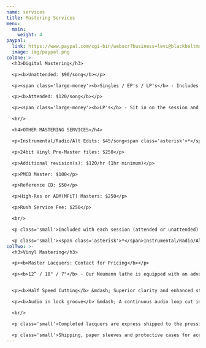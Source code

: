 ```yaml
---
name: services
title: Mastering Services
menu:
  main:
    weight: 4
paypal:
  link: https://www.paypal.com/cgi-bin/webscr?business=levi@blackbeltmastering.com&cmd=_xclick&currency_code=USD&amount=0&item_name=Mastering
  image: img/paypal.png
colOne: >-
  <h3>Digital Mastering</h3>

  <p><b>Unattended: $90/song</b></p>

  <p><span class='large-money'><b>Singles / EP's / LP's</b> - Includes WAV files for digital distribution and one free hour of revisions if needed.</span></p>

  <p><b>Attended: $120/song</b></p>

  <p><span class='large-money'><b>LP's</b> - Sit in on the session and be involved in the process. Walk away with everything you need for digital distribution and a physical reference for listening at home.</span></p>

  <br/>

  <h4>OTHER MASTERING SERVICES</h4>

  <p>Instrumental/Radio/Alt Edits: $45/song<span class='asterisk'>*</span></p>

  <p>24bit Vinyl Pre-Master files: $250</p>

  <p>Additional revision(s): $120/hr (1hr minimum)</p>

  <p>PMCD Master: $100</p>

  <p>Reference CD: $50</p>

  <p>High-Res or ADM(MFiT) Masters: $250</p>

  <p>Rush Service Fee: $250</p>

  <br/>

  <p class='small'>Included with each session (attended or unattended) you will receive WAV files of the masters for digital distribution or a DDPi production master used by duplication plants to manufacture CD's. One free hour of revisions is also included with every session if needed.</p>

  <p class='small'><span class='asterisk'>*</span>Instrumental/Radio/Alt edits must be supplied at the time of the initial mastering session. Alt mixes received after mastering is complete are billed at the full unattended rate</p>
colTwo: >-
  <h3>Vinyl Mastering</h3>

  <p><b>Master Lacquers: Contact for Pricing</b></p>

  <p><b>12” / 10" / 7"</b> - Our Neumann lathe is equipped with an advanced 'Pitch18' cutting computer from Switzerland that cuts longer sides with better land use and retains more clarity on longer sides compared to other cutting systems.</p>


  <p><b>Half Speed Cutting</b> &mdash; Superior clarity and enhanced stereo imaging. The increased depth and transient articulation of a half-speed cut will elevate your music on vinyl.</p>

  <p><b>Audio in lock groove</b> &mdash; A continuous audio loop cut in to the lock groove at the end of your side.</p>

  <br/>

  <p class='small'>Completed lacquers are express shipped to the pressing plant of your choice, and the cost for this is approximately $80. Shipping is paid for by you, the client. Whenever possible, we will combine multiple orders to lower the shipping cost.</p>

  <p class='small'>Shipping, paper sleeves and protective cases for acetates are included in the price.</p>
---
```


